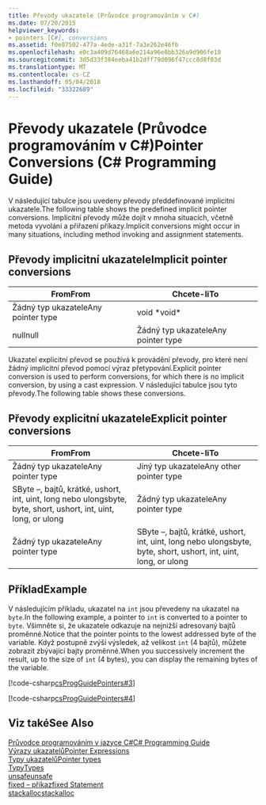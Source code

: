 ```yaml
---
title: Převody ukazatele (Průvodce programováním v C#)
ms.date: 07/20/2015
helpviewer_keywords:
- pointers [C#], conversions
ms.assetid: f0e87502-477a-4ede-a31f-7a3e262e46fb
ms.openlocfilehash: e0c3a409d76468a6e214a96e8bb326a9d906fe18
ms.sourcegitcommit: 3d5d33f384eeba41b2dff79d096f47ccc8d8f03d
ms.translationtype: MT
ms.contentlocale: cs-CZ
ms.lasthandoff: 05/04/2018
ms.locfileid: "33322689"
---
```

# <a name="pointer-conversions-c-programming-guide"></a><span data-ttu-id="f3c5a-102">Převody ukazatele (Průvodce programováním v C#)</span><span class="sxs-lookup"><span data-stu-id="f3c5a-102">Pointer Conversions (C# Programming Guide)</span></span>
<span data-ttu-id="f3c5a-103">V následující tabulce jsou uvedeny převody předdefinované implicitní ukazatele.</span><span class="sxs-lookup"><span data-stu-id="f3c5a-103">The following table shows the predefined implicit pointer conversions.</span></span> <span data-ttu-id="f3c5a-104">Implicitní převody může dojít v mnoha situacích, včetně metoda vyvolání a přiřazení příkazy.</span><span class="sxs-lookup"><span data-stu-id="f3c5a-104">Implicit conversions might occur in many situations, including method invoking and assignment statements.</span></span>  
  
## <a name="implicit-pointer-conversions"></a><span data-ttu-id="f3c5a-105">Převody implicitní ukazatele</span><span class="sxs-lookup"><span data-stu-id="f3c5a-105">Implicit pointer conversions</span></span>  
  
|<span data-ttu-id="f3c5a-106">From</span><span class="sxs-lookup"><span data-stu-id="f3c5a-106">From</span></span>|<span data-ttu-id="f3c5a-107">Chcete-li</span><span class="sxs-lookup"><span data-stu-id="f3c5a-107">To</span></span>|  
|----------|--------|  
|<span data-ttu-id="f3c5a-108">Žádný typ ukazatele</span><span class="sxs-lookup"><span data-stu-id="f3c5a-108">Any pointer type</span></span>|<span data-ttu-id="f3c5a-109">void \*</span><span class="sxs-lookup"><span data-stu-id="f3c5a-109">void\*</span></span>|  
|<span data-ttu-id="f3c5a-110">null</span><span class="sxs-lookup"><span data-stu-id="f3c5a-110">null</span></span>|<span data-ttu-id="f3c5a-111">Žádný typ ukazatele</span><span class="sxs-lookup"><span data-stu-id="f3c5a-111">Any pointer type</span></span>|  
  
 <span data-ttu-id="f3c5a-112">Ukazatel explicitní převod se používá k provádění převody, pro které není žádný implicitní převod pomocí výraz přetypování.</span><span class="sxs-lookup"><span data-stu-id="f3c5a-112">Explicit pointer conversion is used to perform conversions, for which there is no implicit conversion, by using a cast expression.</span></span> <span data-ttu-id="f3c5a-113">V následující tabulce jsou tyto převody.</span><span class="sxs-lookup"><span data-stu-id="f3c5a-113">The following table shows these conversions.</span></span>  
  
## <a name="explicit-pointer-conversions"></a><span data-ttu-id="f3c5a-114">Převody explicitní ukazatele</span><span class="sxs-lookup"><span data-stu-id="f3c5a-114">Explicit pointer conversions</span></span>  
  
|<span data-ttu-id="f3c5a-115">From</span><span class="sxs-lookup"><span data-stu-id="f3c5a-115">From</span></span>|<span data-ttu-id="f3c5a-116">Chcete-li</span><span class="sxs-lookup"><span data-stu-id="f3c5a-116">To</span></span>|  
|----------|--------|  
|<span data-ttu-id="f3c5a-117">Žádný typ ukazatele</span><span class="sxs-lookup"><span data-stu-id="f3c5a-117">Any pointer type</span></span>|<span data-ttu-id="f3c5a-118">Jiný typ ukazatele</span><span class="sxs-lookup"><span data-stu-id="f3c5a-118">Any other pointer type</span></span>|  
|<span data-ttu-id="f3c5a-119">SByte –, bajtů, krátké, ushort, int, uint, long nebo ulong</span><span class="sxs-lookup"><span data-stu-id="f3c5a-119">sbyte, byte, short, ushort, int, uint, long, or ulong</span></span>|<span data-ttu-id="f3c5a-120">Žádný typ ukazatele</span><span class="sxs-lookup"><span data-stu-id="f3c5a-120">Any pointer type</span></span>|  
|<span data-ttu-id="f3c5a-121">Žádný typ ukazatele</span><span class="sxs-lookup"><span data-stu-id="f3c5a-121">Any pointer type</span></span>|<span data-ttu-id="f3c5a-122">SByte –, bajtů, krátké, ushort, int, uint, long nebo ulong</span><span class="sxs-lookup"><span data-stu-id="f3c5a-122">sbyte, byte, short, ushort, int, uint, long, or ulong</span></span>|  
  
## <a name="example"></a><span data-ttu-id="f3c5a-123">Příklad</span><span class="sxs-lookup"><span data-stu-id="f3c5a-123">Example</span></span>  
 <span data-ttu-id="f3c5a-124">V následujícím příkladu, ukazatel na `int` jsou převedeny na ukazatel na `byte`.</span><span class="sxs-lookup"><span data-stu-id="f3c5a-124">In the following example, a pointer to `int` is converted to a pointer to `byte`.</span></span> <span data-ttu-id="f3c5a-125">Všimněte si, že ukazatele odkazuje na nejnižší adresovaný bajtů proměnné.</span><span class="sxs-lookup"><span data-stu-id="f3c5a-125">Notice that the pointer points to the lowest addressed byte of the variable.</span></span> <span data-ttu-id="f3c5a-126">Když postupně zvýší výsledek, až velikost `int` (4 bajtů), můžete zobrazit zbývající bajty proměnné.</span><span class="sxs-lookup"><span data-stu-id="f3c5a-126">When you successively increment the result, up to the size of `int` (4 bytes), you can display the remaining bytes of the variable.</span></span>  
  
 [!code-csharp[csProgGuidePointers#3](../../../csharp/programming-guide/unsafe-code-pointers/codesnippet/CSharp/pointer-conversions_1.cs)]  
  
 [!code-csharp[csProgGuidePointers#4](../../../csharp/programming-guide/unsafe-code-pointers/codesnippet/CSharp/pointer-conversions_2.cs)]  
  
## <a name="see-also"></a><span data-ttu-id="f3c5a-127">Viz také</span><span class="sxs-lookup"><span data-stu-id="f3c5a-127">See Also</span></span>  
 [<span data-ttu-id="f3c5a-128">Průvodce programováním v jazyce C#</span><span class="sxs-lookup"><span data-stu-id="f3c5a-128">C# Programming Guide</span></span>](../../../csharp/programming-guide/index.md)  
 [<span data-ttu-id="f3c5a-129">Výrazy ukazatelů</span><span class="sxs-lookup"><span data-stu-id="f3c5a-129">Pointer Expressions</span></span>](../../../csharp/programming-guide/unsafe-code-pointers/pointer-expressions.md)  
 [<span data-ttu-id="f3c5a-130">Typy ukazatelů</span><span class="sxs-lookup"><span data-stu-id="f3c5a-130">Pointer types</span></span>](../../../csharp/programming-guide/unsafe-code-pointers/pointer-types.md)  
 [<span data-ttu-id="f3c5a-131">Typy</span><span class="sxs-lookup"><span data-stu-id="f3c5a-131">Types</span></span>](../../../csharp/language-reference/keywords/types.md)  
 [<span data-ttu-id="f3c5a-132">unsafe</span><span class="sxs-lookup"><span data-stu-id="f3c5a-132">unsafe</span></span>](../../../csharp/language-reference/keywords/unsafe.md)  
 [<span data-ttu-id="f3c5a-133">fixed – příkaz</span><span class="sxs-lookup"><span data-stu-id="f3c5a-133">fixed Statement</span></span>](../../../csharp/language-reference/keywords/fixed-statement.md)  
 [<span data-ttu-id="f3c5a-134">stackalloc</span><span class="sxs-lookup"><span data-stu-id="f3c5a-134">stackalloc</span></span>](../../../csharp/language-reference/keywords/stackalloc.md)
